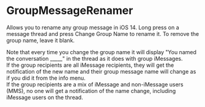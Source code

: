 # GroupMessageRenamer

Allows you to rename any group message in iOS 14.  Long press on a message thread and press Change Group Name to rename it.  To remove the group name, leave it blank.

Note that every time you change the group name it will display "You named the conversation _____" in the thread as it does with group iMessages.<br>
If the group recipients are all iMessage recipients, they will get the notification of the new name and their group message name will change as if you did it from the info menu.<br>
If the group recipients are a mix of iMessage and non-iMessage users (MMS), no one will get a notification of the name change, including iMessage users on the thread.